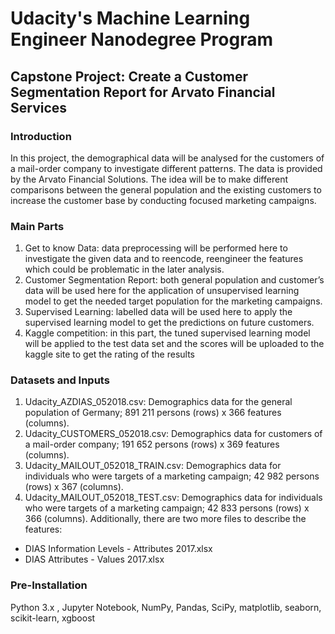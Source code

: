 # Udacity's Machine Learning Engineer Nanodegree Program
## Capstone Project: Create a Customer Segmentation Report for Arvato Financial Services


### Introduction
In this project, the demographical data will be analysed for the customers of a mail-order company to investigate different patterns. The data is provided by the Arvato Financial Solutions. The idea will be to make different comparisons between the general population and the existing customers to increase the customer base by conducting focused marketing campaigns. 

### Main Parts
1.	Get to know Data: data preprocessing will be performed here to investigate the given data and to reencode, reengineer the features which could be problematic in the later analysis.
2.	Customer Segmentation Report: both general population and customer’s  data will be used here for the application of unsupervised learning model to get the needed target population for the marketing campaigns.
3.	Supervised Learning: labelled data will be used here to apply the supervised learning model to get the predictions on future customers.
4.	Kaggle competition: in this part, the tuned supervised learning model will be applied to the test data set and the scores will be uploaded to the kaggle site to get the rating of the results

### Datasets and Inputs
1.  Udacity_AZDIAS_052018.csv: Demographics data for the general population of Germany; 891 211 persons (rows) x 366 features (columns).
2.  Udacity_CUSTOMERS_052018.csv: Demographics data for customers of a mail-order company; 191 652 persons (rows) x 369 features (columns).
3.	Udacity_MAILOUT_052018_TRAIN.csv: Demographics data for individuals who were targets of a marketing campaign; 42 982 persons (rows) x 367 (columns).
4.	Udacity_MAILOUT_052018_TEST.csv: Demographics data for individuals who were targets of a marketing campaign; 42 833 persons (rows) x 366 (columns).
Additionally, there are two more files to describe the features:
- DIAS Information Levels - Attributes 2017.xlsx
- DIAS Attributes - Values 2017.xlsx 

### Pre-Installation
Python 3.x , Jupyter Notebook, NumPy, Pandas, SciPy, matplotlib, seaborn, scikit-learn, xgboost
